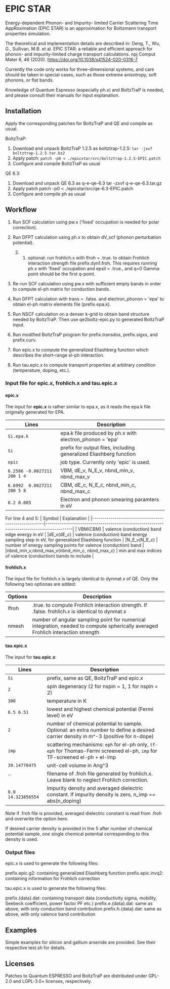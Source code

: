 # EPIC STAR

Energy-dependent Phonon- and Impurity- limited Carrier Scattering Time AppRoximation (EPIC STAR) is an approximation for Boltzmann transport properties simulation.

The theoretical and implementation details are described in:
Deng, T., Wu, G., Sullivan, M.B. et al. EPIC STAR: a reliable and efficient approach for phonon- and impurity-limited charge transport calculations. npj Comput Mater 6, 46 (2020). https://doi.org/10.1038/s41524-020-0316-7

Currently the code only works for three-dimensional systems, and care should be taken in special cases, such as those extreme anisotropy, soft phonons, or flat bands.

Knowledge of Quantum Espresso (especially ph.x) and BoltzTraP is needed, and please consult their manuals for input explanation.

## Installation

Apply the corresponding patches for BoltzTraP and QE and compile as usual.

BoltzTraP:
1. Download and unpack BoltzTraP 1.2.5 as boltztrap-1.2.5:
	`tar -jxvf boltztrap-1.2.5.tar.bz2`
2. Apply patch:
	`patch -p0 < ./epicstar/src/boltztrap-1.2.5-EPIC.patch`
3. Configure and compile BoltzTraP as usual

QE 6.3:
1. Download and unpack QE 6.3 as q-e-qe-6.3
	tar -zxvf q-e-qe-6.3.tar.gz
2. Apply patch
	patch -p0 < ./epicstar/src/qe-6.3-EPIC.patch
3. Configure and compile ph as usual

## Workflow

1. Run SCF calculation using pw.x ('fixed' occupation is needed for polar correction).

2. Run DFPT calculation using ph.x to obtain dV\_scf (phonon perturbation potential).

   2. 1. optional: run frohlich.x with lfroh = .true. to obtain Frohlich interaction strength file prefix.dyn1.froh.
      This requires running ph.x with 'fixed' occupation and epsil = .true., and q=0 Gamma point should be the first q-point.

3. Re-run SCF calculation using pw.x with sufficient empty bands in order to compute el-ph matrix for conduction bands.

4. Run DFPT calculation with trans = .false. and electron\_phonon = 'epa' to obtain el-ph matrix elements file (prefix.epa.k).

5. Run NSCF calculation on a denser k-grid to obtain band structure needed by BoltzTraP. Then use qe2boltz-epic.py to generated BoltzTraP input.

6. Run modified BoltzTraP program for prefix.transdos, prefix.sigxx, and prefix.curv.

7. Run epic.x to compute the generalized Eliashberg function which describes the short-range el-ph interaction.

8. Run tau.epic.x to compute transport properties at arbitrary condition (temperature, doping, etc.).

### Input file for epic.x, frohlich.x and tau.epic.x

#### epic.x

The input for **epic.x** is rather similar to epa.x, as it reads the epa.k file originally generated for EPA.

| Lines                       | Description                                                        |
|-----------------------------|--------------------------------------------------------------------|
| `Si.epa.k`                  | epa.k file produced by ph.x with electron\_phonon = 'epa'          |
| `Si`                        | prefix for output files, including generalized Eliashberg function |
| `epic`                      | job type. Currently only 'epic' is used.                           |
| `6.2586 -0.0027211 200 1 4` | VBM, dE\_v, N\_E\_v, nbnd\_min\_v, nbnd\_max\_v                    |
| `6.6992  0.0027211 200 5 8` | CBM, dE\_c, N\_E\_c, nbnd\_min\_c, nbnd\_max\_c                    |
| `0.2 0.005`                 | Electron and phonon smearing paramters in eV                       |

For line 4 and 5:
| Symbol                                               | Explanation                                                                               |
|------------------------------------------------------|-------------------------------------------------------------------------------------------|
| VBM(CBM)                                             | valence (conduction) band edge energy in eV                                               |
|dE\_v(dE\_c)                                          | valence (conduction) band energy sampling step in eV, for generalized Eliashberg function |
|N\_E\_v(N\_E\_c)                                      | number of energy sampling points for valence (conduction) band                            |
|nbnd\_min\_v,nbnd\_max\_v(nbnd\_min\_c, nbnd\_max\_c) | min and max indices of valence (conduction) bands to include                              |

#### frohlich.x

The input file for frohlich.x is largely identical to dynmat.x of QE. Only the following two optionas are added:

| Options | Description                                                                                                                         |
|---------|-------------------------------------------------------------------------------------------------------------------------------------|
| lfroh   | .true. to compute Frohlich interaction strength. If .false. frohlich.x is identical to dynmat.x                                     |
| nmesh   | number of angular sampling point for numerical integration, needed to compute spherically averaged Frohlich interaction strength    |

#### tau.epic.x

The input for **tau.epic.x**:

| Lines             | Description                                                                                                                         |
|-------------------|-------------------------------------------------------------------------------------------------------------------------------------|
| `Si`              | prefix, same as QE, BoltzTraP and epic.x                                                                                            |
| `2`               | spin degeneracy (2 for nspin = 1, 1 for nspin = 2)                                                                                  |
| `300`             | temperature in K                                                                                                                    |
| `6.5 6.51`        | lowest and highest chemical potential (Fermi level) in eV                                                                           |
| `2`               | number of chemical potential to sample. Optional: an extra number to define a desired carrier density in m^-3 (positive for n-dope) |
| `imp`             | scattering mechanisms: `eph` for el-ph only, `tf-eph` for Thomas-Fermi screened el-ph, `imp` for TF-screened el-ph + el-imp         |
| `39.14770475`     | unit-cell volume in Ang^3                                                                                                           |
| ``                | filename of .froh file generated by frohlich.x. Leave blank to neglect Frohlich correction.                                         |
| `0.0 14.323856554`| Impurity density and averaged dielectric constant. If impurity density is zero, n_imp == abs(n_doping)                              |

Note if .froh file is provided, averaged dielectric constant is read from .froh and overwrite the option here.

If desired carrier density is provided in line 5 after number of chemical potential sample, one single chemical potential corresponding to this density is used.

### Output files

epic.x is used to generate the following files:

prefix.epic.g2:    containing generalized Eliashberg function
prefix.epic.invq2: containing information for Frohlich correction

tau.epic.x is used to generate the following files:

prefix.{data}.dat:   containing transport data (conductivity sigma, mobility, Seebeck coefficient, power factor PF etc.)
prefix.e.{data}.dat: same as above, with only conduction band contribution
prefix.h.{data}.dat: same as above, with only valence band contribution

## Examples

Simple examples for silicon and gallium arsenide are provided. See their respective test.sh for details.

## Licenses

Patches to Quantum ESPRESSO and BoltzTraP are distributed under GPL-2.0 and LGPL-3.0+ licenses, respectively.
